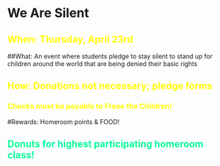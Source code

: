 # We Are Silent

<h2 style="color:yellow">When: Thursday, April 23rd</h4>
##What: An event where students pledge to stay silent to stand up for children around the world that are being denied their basic rights
<h2 style="color:yellow">How: Donations not necessary; pledge forms</h4>
<h3 style="color:yellow">Checks must be payable to Freee the Children!</h4>

#Rewards: Homeroom points & FOOD!
<h2 style="color:mediumspringgreen">Donuts for highest participating homeroom class!</h4>
